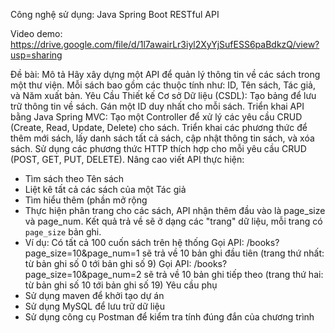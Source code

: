 Công nghệ sử dụng: Java Spring Boot RESTful API

Video demo: https://drive.google.com/file/d/1l7awairLr3iyl2XyYjSufESS6paBdkzQ/view?usp=sharing

Đề bài:
Mô tả
Hãy xây dựng một API để quản lý thông tin về các sách trong một thư viện. Mỗi sách bao gồm các thuộc tính như: ID, Tên sách, Tác giả, và Năm xuất bản.
Yêu Cầu
Thiết kế Cơ sở Dữ liệu (CSDL):
Tạo bảng để lưu trữ thông tin về sách.
Gán một ID duy nhất cho mỗi sách.
Triển khai API bằng Java Spring MVC:
Tạo một Controller để xử lý các yêu cầu CRUD (Create, Read, Update, Delete) cho sách.
Triển khai các phương thức để thêm mới sách, lấy danh sách tất cả sách, cập nhật thông tin sách, và xóa sách.
Sử dụng các phương thức HTTP thích hợp cho mỗi yêu cầu CRUD (POST, GET, PUT, DELETE).
Nâng cao
viết API thực hiện:
- Tìm sách theo Tên sách
- Liệt kê tất cả các sách của một Tác giả
- Tìm hiểu thêm (phần mở rộng
- Thực hiện phân trang cho các sách, API nhận thêm đầu vào là page_size và page_num. Kết quả trả về sẽ ở dạng các "trang" dữ liệu, mỗi trang có `page_size` bản ghi.
- Ví dụ:
 Có tất cả 100 cuốn sách trên hệ thống
 Gọi API: /books?page_size=10&page_num=1 sẽ trả về 10 bản ghi đầu tiên (trang thứ nhất: từ bản ghi số 0 tới bản ghi số 9)
 Gọi API: /books?page_size=10&page_num=2 sẽ trả về 10 bản ghi tiếp theo (trang thứ hai: từ bản ghi số 10 tới bản ghi số 19)
Yêu cầu phụ
- Sử dụng maven để khởi tạo dự án
- Sử dụng MySQL để lưu trữ dữ liệu
- Sử dụng công cụ Postman để kiểm tra tính đúng đắn của chương trình
